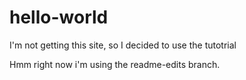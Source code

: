 # hello-world
I'm not getting this site, so I decided to use the tutotrial

Hmm right now i'm using the readme-edits branch. 
